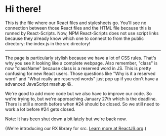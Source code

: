 # Hi there!

This is the file where our React files and stylesheets go. You'll see no connection between those React files and the HTML file because this is runned by React-Scripts. Now, NPM React-Scripts does not use script links because they already know which one to connect to from the public directory: the index.js in the src directory!

---

The page is particularly stylish because we have a lot of CSS rules. That's why you see it looking like a complete webpage. Also remember, "class" is now "className" because class is a reserved word in JS. This is pretty confusing for new React users. Those questions like "Why is it a reserved word" and "What really are reserved words" just pop up if you don't have a advanced JavaScript mashup :laughing:.

We're good to add more code but we also have to improve our code. So we're trying to, but we're approaching January 27th which is the deadline. There is still a month before when #24 should be closed. So we still need to work a lot before #24 gets closed.

Note: It has been shut down a bit lately but we're back now.

(We're introducing our RX library for src. [Learn more at ReactJS.org](https://reactjs.org).)
